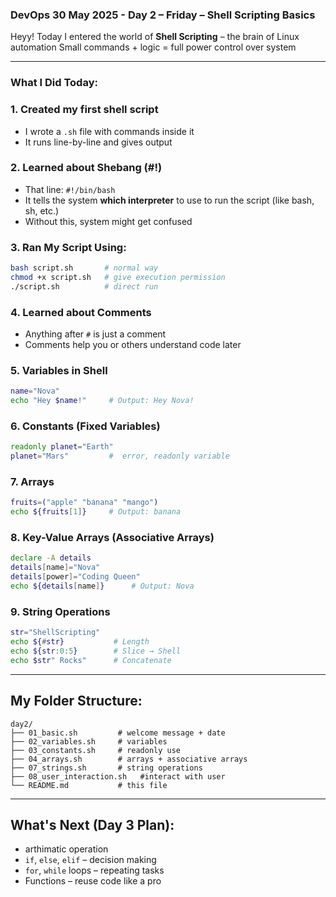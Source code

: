 

###  DevOps 30 May 2025 - Day 2  – Friday  – Shell Scripting Basics 

Heyy! Today I entered the world of **Shell Scripting** – the brain of Linux automation 
Small commands + logic = full power control over system 

---

###  What I Did Today:

### 1. Created my **first shell script**
- I wrote a `.sh` file with commands inside it
- It runs line-by-line and gives output

### 2.  Learned about **Shebang (#!)**
- That line: `#!/bin/bash`
- It tells the system **which interpreter** to use to run the script (like bash, sh, etc.)
- Without this, system might get confused

### 3.  Ran My Script Using:
```bash
bash script.sh       # normal way
chmod +x script.sh   # give execution permission
./script.sh          # direct run
````

### 4.  Learned about **Comments**

* Anything after `#` is just a comment
* Comments help you or others understand code later

### 5. Variables in Shell

```bash
name="Nova"
echo "Hey $name!"     # Output: Hey Nova!
```

### 6.  Constants (Fixed Variables)

```bash
readonly planet="Earth"
planet="Mars"         #  error, readonly variable
```

### 7. Arrays

```bash
fruits=("apple" "banana" "mango")
echo ${fruits[1]}     # Output: banana
```

### 8. Key-Value Arrays (Associative Arrays)

```bash
declare -A details
details[name]="Nova"
details[power]="Coding Queen"
echo ${details[name]}      # Output: Nova
```

### 9. String Operations

```bash
str="ShellScripting"
echo ${#str}           # Length
echo ${str:0:5}        # Slice → Shell
echo $str" Rocks"      # Concatenate
```

---

## My Folder Structure:

```
day2/
├── 01_basic.sh         # welcome message + date
├── 02_variables.sh     # variables
├── 03_constants.sh     # readonly use
├── 04_arrays.sh        # arrays + associative arrays
├── 07_strings.sh       # string operations
├── 08_user_interaction.sh   #interact with user 
└── README.md           # this file 
```

---



##  What's Next (Day 3 Plan):

* arthimatic operation
* `if`, `else`, `elif` – decision making
* `for`, `while` loops – repeating tasks
* Functions – reuse code like a pro


